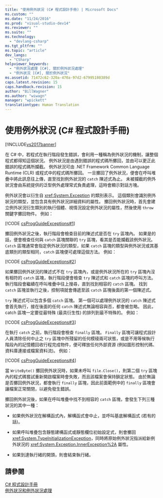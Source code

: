 ```yaml
---
title: "使用例外狀況 (C# 程式設計手冊) | Microsoft Docs"
ms.custom: ""
ms.date: "11/24/2016"
ms.prod: "visual-studio-dev14"
ms.reviewer: ""
ms.suite: ""
ms.technology: 
  - "devlang-csharp"
ms.tgt_pltfrm: ""
ms.topic: "article"
dev_langs: 
  - "CSharp"
helpviewer_keywords: 
  - "例外狀況處理 [C#], 關於例外狀況處理"
  - "例外狀況 [C#], 關於例外狀況"
ms.assetid: 71472c62-320a-470a-97d2-67995180389d
caps.latest.revision: 15
caps.handback.revision: 15
author: "BillWagner"
ms.author: "wiwagn"
manager: "wpickett"
translationtype: Human Translation
---
```

# 使用例外狀況 (C# 程式設計手冊)
[!INCLUDE[vs2017banner](../../../csharp/includes/vs2017banner.md)]

在 C\# 中，若程式在執行階段發生錯誤，會利用一種稱為例外狀況的機制，讓整個程式都得知這個狀況。  例外狀況是由遇到錯誤的程式碼所擲回，並由可以更正此錯誤的程式碼所攔截。  例外狀況可由 .NET Framework Common Language Runtime \(CLR\) 或程式中的程式碼所擲回。  一旦擲回了例外狀況，便會在呼叫堆疊中將此訊息往上傳，直至找到例外狀況的 `catch` 陳述式為止。  未被攔截的例外狀況會由系統提供的泛型例外處理常式負責處理，這時會顯示對話方塊。  
  
 例外狀況會以衍生自 <xref:System.Exception> 的類別表示。  這個類別會識別例外狀況的類型，並包含具有例外狀況詳細資料的屬性。  擲回例外狀況時，首先會建立例外狀況衍生類別的執行個體、視情況設定例外狀況的屬性，然後使用 `throw` 關鍵字擲回物件。  例如：  
  
 [!CODE [csProgGuideExceptions#1](../CodeSnippet/VS_Snippets_VBCSharp/csProgGuideExceptions#1)]  
  
 擲回例外狀況之後，執行階段會檢查目前的陳述式是否在 `try` 區塊內。  如果是的話，便會檢查任何與 `catch` 區塊關聯的 `try` 區塊，看其是否能攔截該例外狀況。  `Catch` 區塊通常會指定例外狀況的類型，如果 `catch` 區塊的類型與例外狀況或其基底類別的類型相同，`catch` 區塊便可處理這個方法。  例如：  
  
 [!CODE [csProgGuideExceptions#2](../CodeSnippet/VS_Snippets_VBCSharp/csProgGuideExceptions#2)]  
  
 如果擲回例外狀況的陳述式不在 `try` 區塊內，或是例外狀況所在的 `try` 區塊內沒有相符的 `catch` 區塊，執行階段便會檢查 `try` 陳述式和 `catch` 區塊的呼叫方法。  執行階段會繼續在呼叫堆疊中往上搜尋，直到找到相容的 `catch` 區塊。  找到 `catch` 區塊並執行之後，控制項就會傳遞至該 `catch` 區塊後面的第一個陳述式。  
  
 `try` 陳述式可以包含多個 `catch` 區塊。  第一個可以處理例外狀況的 `catch` 陳述式會首先執行，接在後面的任何 `catch` 陳述式無論相容與否，都會被忽略。  因此，catch 區塊一定要從最特殊 \(最具衍生性\) 的排列到最不特殊的。  例如：  
  
 [!CODE [csProgGuideExceptions#3](../CodeSnippet/VS_Snippets_VBCSharp/csProgGuideExceptions#3)]  
  
 在執行 `catch` 之前，執行階段會檢查 `finally` 區塊。  `Finally` 區塊可讓程式設計人員清除任何中止之 `try` 區塊中所殘留的任何模稜兩可狀態，或是不用等候執行階段內的記憶體回收行程完成物件，便可釋放任何外部資源 \(例如圖形控制代碼、資料庫連接或檔案資料流\)。  例如：  
  
 [!CODE [csProgGuideExceptions#4](../CodeSnippet/VS_Snippets_VBCSharp/csProgGuideExceptions#4)]  
  
 當 `WriteByte()` 擲回例外狀況時，如果未呼叫 `file.Close()`，則第二個 `try` 區塊內的程式碼嘗試重新開啟檔案時會失敗，而且該檔案會保持鎖定狀態。  由於無論是否擲回例外狀況，都會執行 `finally` 區塊，因此前面範例中的 `finally` 區塊會讓檔案正常關閉，以避免發生錯誤。  
  
 擲回例外狀況後，如果在呼叫堆疊中找不到相容的 `catch` 區塊，會發生下列三種狀況的其中一種：  
  
-   如果例外狀況在解構函式內，解構函式會中止，並呼叫基底解構函式 \(若有的話\)。  
  
-   如果呼叫堆疊包含靜態建構函式或靜態欄位初始設定式，則會擲回 <xref:System.TypeInitializationException>，同時將原始例外狀況指派給新例外狀況的 <xref:System.Exception.InnerException%2A> 屬性。  
  
-   如果到達執行緒的開頭，則會結束執行緒。  
  
## 請參閱  
 [C\# 程式設計手冊](../../../csharp/programming-guide/index.md)   
 [例外狀況和例外狀況處理](../../../csharp/programming-guide/exceptions/exceptions-and-exception-handling.md)